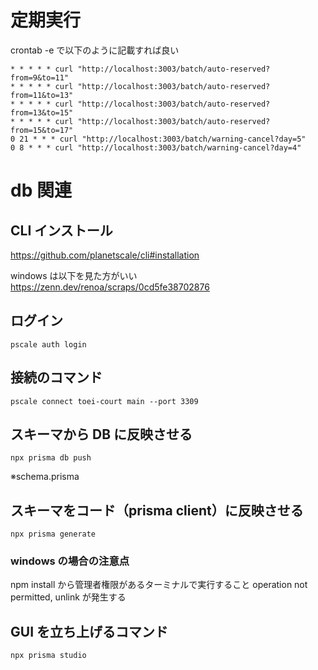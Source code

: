 # 定期実行

crontab -e で以下のように記載すれば良い

```
* * * * * curl "http://localhost:3003/batch/auto-reserved?from=9&to=11"
* * * * * curl "http://localhost:3003/batch/auto-reserved?from=11&to=13"
* * * * * curl "http://localhost:3003/batch/auto-reserved?from=13&to=15"
* * * * * curl "http://localhost:3003/batch/auto-reserved?from=15&to=17"
0 21 * * * curl "http://localhost:3003/batch/warning-cancel?day=5"
0 8 * * * curl "http://localhost:3003/batch/warning-cancel?day=4"
```

# db 関連

## CLI インストール

https://github.com/planetscale/cli#installation

windows は以下を見た方がいい
https://zenn.dev/renoa/scraps/0cd5fe38702876

## ログイン

```
pscale auth login
```

## 接続のコマンド

```
pscale connect toei-court main --port 3309
```

## スキーマから DB に反映させる

```
npx prisma db push
```

※schema.prisma

## スキーマをコード（prisma client）に反映させる

```
npx prisma generate
```

### windows の場合の注意点

npm install から管理者権限があるターミナルで実行すること
operation not permitted, unlink が発生する

## GUI を立ち上げるコマンド

```
npx prisma studio
```
